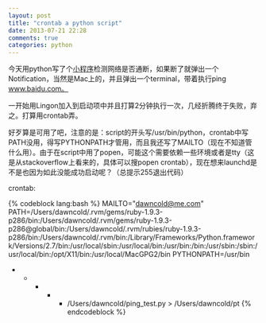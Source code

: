 ```yaml
---
layout: post
title: "crontab a python script"
date: 2013-07-21 22:28
comments: true
categories: python
---
```


今天用python写了个[小程序](https://github.com/dawncold/stuff/blob/master/ping_test.py)检测网络是否通断，如果断了就弹出一个Notification，当然是Mac上的，并且弹出一个terminal，带着执行ping www.baidu.com。

一开始用Lingon加入到启动项中并且打算2分钟执行一次，几经折腾终于失败，弃之。打算用crontab弄。

好歹算是可用了吧，注意的是：script的开头写/usr/bin/python，crontab中写PATH没用，得写PYTHONPATH才管用，而且我还写了MAILTO（现在不知道管什么用）。由于在script中用了popen，可能这个需要依赖一些环境或者是tty（这是从stackoverflow上看来的，具体可以搜popen crontab），现在想来launchd是不是也因为如此没能成功启动呢？（总提示255退出代码）

crontab:

{% codeblock lang:bash %}
MAILTO="dawncold@me.com"
PATH=/Users/dawncold/.rvm/gems/ruby-1.9.3-p286/bin:/Users/dawncold/.rvm/gems/ruby-1.9.3-p286@global/bin:/Users/dawncold/.rvm/rubies/ruby-1.9.3-p286/bin:/Users/dawncold/.rvm/bin:/Library/Frameworks/Python.framework/Versions/2.7/bin:/usr/local/sbin:/usr/local/bin:/usr/bin:/bin:/usr/sbin:/sbin:/usr/local/bin:/opt/X11/bin:/usr/local/MacGPG2/bin
PYTHONPATH=/usr/bin
* * * * * /Users/dawncold/ping_test.py > /Users/dawncold/pt
{% endcodeblock %}
